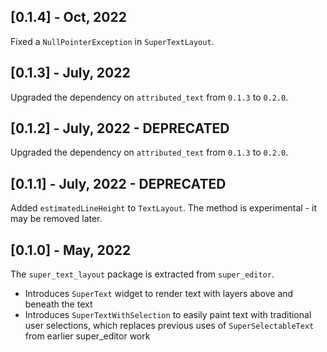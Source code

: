 ## [0.1.4] - Oct, 2022

Fixed a `NullPointerException` in `SuperTextLayout`.

## [0.1.3] - July, 2022

Upgraded the dependency on `attributed_text` from `0.1.3` to `0.2.0`.

## [0.1.2] - July, 2022 - DEPRECATED

Upgraded the dependency on `attributed_text` from `0.1.3` to `0.2.0`.

## [0.1.1] - July, 2022 - DEPRECATED

Added `estimatedLineHeight` to `TextLayout`. The method is experimental - it may be removed later.

## [0.1.0] - May, 2022

The `super_text_layout` package is extracted from `super_editor`.

 * Introduces `SuperText` widget to render text with layers above and beneath the text
 * Introduces `SuperTextWithSelection` to easily paint text with traditional user selections, 
   which replaces previous uses of `SuperSelectableText` from earlier super_editor work
